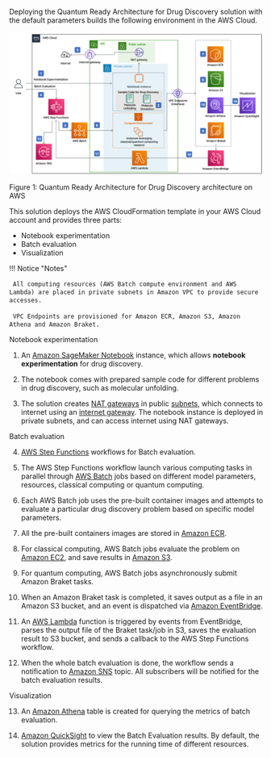 Deploying the Quantum Ready Architecture for Drug Discovery solution with the default parameters builds the following environment in the AWS Cloud.

![architecture](./images/architecture.png)

Figure 1: Quantum Ready Architecture for Drug Discovery architecture on AWS

This solution deploys the AWS CloudFormation template in your AWS Cloud account and provides three parts:

- Notebook experimentation
- Batch evaluation
- Visualization

!!! Notice "Notes"
     
     All computing resources (AWS Batch compute environment and AWS Lambda) are placed in private subnets in Amazon VPC to provide secure accesses. 
     
     VPC Endpoints are provisioned for Amazon ECR, Amazon S3, Amazon Athena and Amazon Braket.

Notebook experimentation

1. An [Amazon SageMaker Notebook](https://docs.aws.amazon.com/sagemaker/latest/dg/nbi.html) instance, which allows **notebook experimentation** for drug discovery.

2. The notebook comes with prepared sample code for different problems in drug discovery, such as molecular unfolding.

3. The solution creates [NAT gateways][nat] in public [subnets][subnet], which connects to internet using an [internet gateway][internet-gateway]. The notebook instance is deployed in private subnets, and can access internet using NAT gateways.

Batch evaluation

4. [AWS Step Functions][step-functions] workflows for Batch evaluation. 

5. The AWS Step Functions workflow launch various computing tasks in parallel through [AWS Batch][batch] jobs based on different model parameters, resources, classical computing or quantum computing.

6. Each AWS Batch job uses the pre-built container images and attempts to evaluate a particular drug discovery problem based on specific model parameters.

7. All the pre-built containers images are stored in [Amazon ECR][ecr].

8. For classical computing, AWS Batch jobs evaluate the problem on [Amazon EC2][ec2], and save results in [Amazon S3][s3].

9. For quantum computing, AWS Batch jobs asynchronously submit Amazon Braket tasks.

10. When an Amazon Braket task is completed, it saves output as a file in an Amazon S3 bucket, and an event is dispatched via [Amazon EventBridge][eventbridge].

11. An [AWS Lambda][lambda] function is triggered by events from EventBridge, parses the output file of the Braket task/job in S3, saves the evaluation result to S3 bucket, and sends a callback to the AWS Step Functions workflow.

12. When the whole batch evaluation is done, the workflow sends a notification to [Amazon SNS][sns] topic. All subscribers will be notified for the batch evaluation results.

Visualization

13. An [Amazon Athena][athena] table is created for querying the metrics of batch evaluation.

14. [Amazon QuickSight][quicksight] to view the Batch Evaluation results. By default, the solution provides metrics for the running time of different resources.



[nat]: https://docs.aws.amazon.com/vpc/latest/userguide/vpc-nat-gateway.html
[subnet]: https://docs.aws.amazon.com/vpc/latest/userguide/VPC_Subnets.html
[internet-gateway]: https://docs.aws.amazon.com/vpc/latest/userguide/VPC_Internet_Gateway.html
[vpc]: https://docs.aws.amazon.com/vpc/latest/userguide/what-is-amazon-vpc.html
[athena]: https://docs.aws.amazon.com/athena/latest/ug/what-is.html
[lambda]: https://aws.amazon.com/lambda
[sns]: https://aws.amazon.com/sns/
[s3]: https://aws.amazon.com/s3/
[batch]: https://aws.amazon.com/batch/
[eventbridge]: https://aws.amazon.com/eventbridge/
[quicksight]: https://aws.amazon.com/quicksight/
[ec2]: https://aws.amazon.com/ec2/
[ecr]: https://aws.amazon.com/ecr/
[braket]: https://aws.amazon.com/braket/
[step-functions]: https://aws.amazon.com/step-functions/
[vpc-endpoints]: https://docs.aws.amazon.com/vpc/latest/privatelink/vpc-endpoints.html

